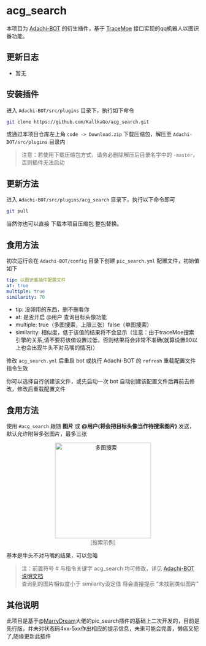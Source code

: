 # acg_search

本项目为 [Adachi-BOT][1] 的衍生插件，基于 [TraceMoe][2] 接口实现的qq机器人以图识番功能。

## 更新日志
- 暂无

## 安装插件

进入 `Adachi-BOT/src/plugins` 目录下，执行如下命令

```bash
git clone https://github.com/KallkaGo/acg_search.git
```

或通过本项目仓库左上角 `code -> Download.zip` 下载压缩包，解压至 `Adachi-BOT/src/plugins` 目录内

> 注意：若使用下载压缩包方式，请务必删除解压后目录名字中的 `-master`，否则插件无法启动

## 更新方法

进入 `Adachi-BOT/src/plugins/acg_search` 目录下，执行以下命令即可

```bash
git pull
```

当然你也可以直接 下载本项目压缩包 整包替换。

## 食用方法

初次运行会在 `Adachi-BOT/config` 目录下创建 `pic_search.yml` 配置文件，初始值如下

```yaml
tip: 以图识番插件配置文件
at: true 
multiple: true
similarity: 70
```

- tip: 没卵用的东西，删不删看你
- at: 是否开启 @用户 查询目标头像功能
- multiple: true（多图搜索，上限三张）false（单图搜索）
- similarity: 相似度，低于该值的结果将不会显示（注意：由于traceMoe搜索引擎的关系,请不要将该值设置过低，否则结果将会非常不准确(就算设置90以上也会出现牛头不对马嘴的情况)）

修改 `acg_search.yml` 后重启 bot 或执行 Adachi-BOT 的 `refresh` 重载配置文件指令生效

你可以选择自行创建该文件，或先启动一次 bot 自动创建该配置文件后再前去修改，修改后重载配置文件

## 食用方法

使用 `#acg_search` 跟随 **图片** 或 **@用户(将会把目标头像当作待搜索图片)** 发送，默认允许附带多张图片，最多三张

<div align="center">
  <img src="https://user-images.githubusercontent.com/82202033/184493636-abc2bcbb-6ed5-496b-962b-690ace76818e.jpg" width="250" alt="多图搜索" />
    <br />
    <font color="#666">[搜索示例]</font>
</div>


基本是牛头不对马嘴的结果，可以忽略

> 注：前置符号 # 与指令关键字 acg_search 均可修改，详见 [Adachi-BOT 说明文档][3]  
> 查询到的图片相似度小于 similarity设定值 将会直接提示 “未找到类似图片”

## 其他说明

此项目是基于@[MarryDream][4]大佬的pic_search插件的基础上二次开发的，目前是先行版，并未对状态码4xx-5xx作出相应的提示信息，未来可能会完善，懒癌又犯了,随缘更新此插件


[1]: https://github.com/SilveryStar/Adachi-BOT

[2]: https://trace.moe/

[3]: https://docs.adachi.top/config/#commands-yml

[4]: https://github.com/MarryDream/pic_search

